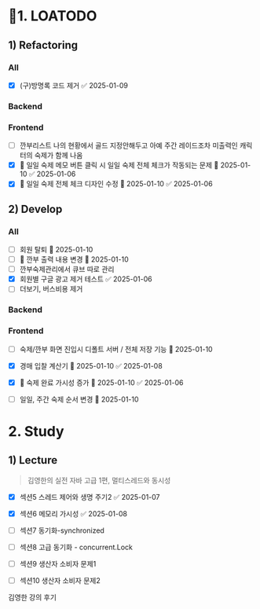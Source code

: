 # 1. LOATODO
## 1) Refactoring
### All
- [x] (구)방명록 코드 제거 ✅ 2025-01-09
### Backend

### Frontend
- [ ] 깐부리스트 나의 현황에서 골드 지정안해두고 아예 주간 레이드조차 미출력인 캐릭터의 숙제가 함께 나옴
- [x] 🔺 일일 숙제 메모 버튼 클릭 시 일일 숙제 전체 체크가 작동되는 문제 📅 2025-01-10 ✅ 2025-01-06
- [x] 🔺 일일 숙제 전체 체크 디자인 수정 📅 2025-01-10 ✅ 2025-01-06
## 2) Develop
### All
- [ ] 회원 탈퇴 📅 2025-01-10 
- [ ] 🔼 깐부 출력 내용 변경 📅 2025-01-10 
- [ ] 깐부숙제관리에서 큐브 따로 관리
- [x] 회원별 구글 광고 제거 테스트 ✅ 2025-01-06
- [ ] 더보기, 버스비용 제거

### Backend

### Frontend
- [ ] 숙제/깐부 화면 진입시 디폴트 서버 / 전체 저장 기능 📅 2025-01-10 
- [x] 경매 입찰 계산기 📅 2025-01-10 ✅ 2025-01-08
- [x] 🔺 숙제 완료 가시성 증가 📅 2025-01-10 ✅ 2025-01-06
- [ ] 일일, 주간 숙제 순서 변경 📅 2025-01-10 


# 2. Study
## 1) Lecture
> 김영한의 실전 자바 고급 1편, 멀티스레드와 동시성
- [x] 섹션5 스레드 제어와 생명 주기2 ✅ 2025-01-07
- [x] 섹션6 메모리 가시성 ✅ 2025-01-08
- [ ] 섹션7 동기화-synchronized
- [ ] 섹션8 고급 동기화 - concurrent.Lock
- [ ] 섹션9 생산자 소비자 문제1
- [ ] 섹션10 생산자 소비자 문제2



김영한 강의 후기 

